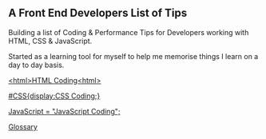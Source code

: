 <h2>A Front End Developers List of Tips</h2>

Building a list of Coding & Performance Tips for Developers working with HTML, CSS & JavaScript.

Started as a learning tool for myself to help me memorise things I learn on a day to day basis.

[&lt;html&gt;HTML Coding&lt;html&gt;](https://github.com/sjmcpherso/learnings/blob/master/HTML.md)

[#CSS{display:CSS Coding;}](https://github.com/sjmcpherso/learnings/blob/master/CSS.md)

[JavaScript = "JavaScript Coding";](https://github.com/sjmcpherso/learnings/blob/master/JavaScript.md)

[Glossary](https://github.com/sjmcpherso/learnings/blob/master/Glossary.md)




